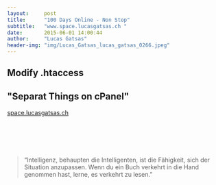 ```yaml
---
layout:     post
title:      "100 Days Online - Non Stop"
subtitle:   "www.space.lucasgatsas.ch "
date:       2015-06-01 14:00:44
author:     "Lucas Gatsas"
header-img: "img/Lucas_Gatsas_lucas_gatsas_0266.jpeg"
---
```

<h2 class="section-heading">Modify .htaccess</h2>
<h2 class="section-heading">"Separat Things on cPanel"</h2>

<code></code>

<a href="http://space.lucasgatsas.ch">space.lucasgatsas.ch</a>

<br><br>


<br>
<blockquote>
“Intelligenz, behaupten die Intelligenten, ist die Fähigkeit, sich der Situation anzupassen. Wenn du ein Buch verkehrt in die Hand genommen hast, lerne, es verkehrt zu lesen.” 
</blockquote>

